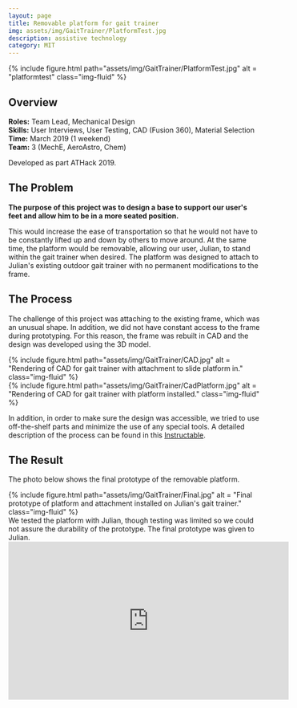 ```yaml
---
layout: page
title: Removable platform for gait trainer
img: assets/img/GaitTrainer/PlatformTest.jpg
description: assistive technology
category: MIT
---
```

<div class="row">
    <div class="w-50 p-3">
        {% include figure.html path="assets/img/GaitTrainer/PlatformTest.jpg" alt = "platformtest" class="img-fluid" %}
    </div>
</div>

## Overview
**Roles:** Team Lead, Mechanical Design  
**Skills:** User Interviews, User Testing, CAD (Fusion 360), Material Selection 
**Time:** March 2019 (1 weekend)  
**Team:** 3 (MechE, AeroAstro, Chem) 

Developed as part ATHack 2019.

## The Problem
**The purpose of this project was to design a base to support our user's feet and allow him to be in a more seated position.**
   
This would increase the ease of transportation so that he would not have to be constantly lifted up and down by others to move around. 
At the same time, the platform would be removable, allowing our user, Julian, to stand within the gait trainer when desired. 
The platform was designed to attach to Julian's existing outdoor gait trainer with no permanent modifications to the frame.

## The Process
The challenge of this project was attaching to the existing frame, which was an unusual shape. In addition, we did not have 
constant access to the frame during prototyping. For this reason, the frame was rebuilt in CAD and the design was developed using 
the 3D model. 
<div class="row">
    <div class="col-sm mt-3 mt-md-0">
        {% include figure.html path="assets/img/GaitTrainer/CAD.jpg" alt = "Rendering of CAD for gait trainer with attachment to slide platform in." class="img-fluid" %}
    </div>
</div>
<div class="row">
    <div class="col-sm mt-3 mt-md-0">
        {% include figure.html path="assets/img/GaitTrainer/CadPlatform.jpg" alt = "Rendering of CAD for gait trainer with platform installed." class="img-fluid" %}
    </div>
</div>

In addition, in order to make sure the design was accessible, we tried to use off-the-shelf parts and minimize the use
of any special tools. A detailed description of the process can be found in this <a href="https://www.instructables.com/id/Removable-Platform-for-Gait-Trainer/" target="_blank">Instructable</a>.
 
## The Result
The photo below shows the final prototype of the removable platform. 
<div class="row">
    <div class="w-50 p-3">
        {% include figure.html path="assets/img/GaitTrainer/Final.jpg" alt = "Final prototype of platform and attachment installed on Julian's gait trainer." class="img-fluid" %}
    </div>
</div>
We tested the platform with Julian, though testing was limited so we could not assure the durability of the prototype. The final prototype
was given to Julian.  
<iframe width="560" height="315" src="https://www.youtube.com/embed/cS5NEhcHEIk" frameborder="0" allow="accelerometer; autoplay; encrypted-media; gyroscope; picture-in-picture" allowfullscreen></iframe>

